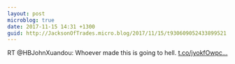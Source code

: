```yaml
---
layout: post
microblog: true
date: 2017-11-15 14:31 +1300
guid: http://JacksonOfTrades.micro.blog/2017/11/15/t930609052433899521.html
---
```

RT @HBJohnXuandou: Whoever made this is going to hell. [t.co/jyokfOwpc...](https://t.co/jyokfOwpcv)
